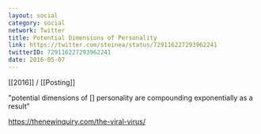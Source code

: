 ```yaml
---
layout: social
category: social
network: Twitter
title: Potential Dimensions of Personality
link: https://twitter.com/steinea/status/729116227293962241
twitterID: 729116227293962241
date: 2016-05-07
---
```


[[2016]] / [[Posting]]

"potential dimensions of [] personality are compounding exponentially as a result"

<https://thenewinquiry.com/the-viral-virus/>
